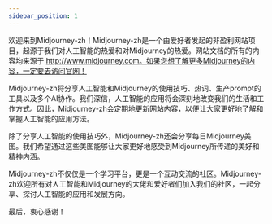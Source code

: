 ```yaml
---
sidebar_position: 1
---
```


欢迎来到Midjourney-zh！Midjourney-zh是一个由爱好者发起的非盈利网站项目，起源于我们对人工智能的热爱和对Midjourney的热爱。网站文档的所有的内容均来源于 http://www.midjourney.com。如果您想了解更多Midjourney的内容，一定要去访问官网！

Midjourney-zh将分享人工智能和Midjourney的使用技巧、热词、生产prompt的工具以及多个AI协作。我们深信，人工智能的应用将会深刻地改变我们的生活和工作方式。因此，Midjourney-zh会定期地更新网站内容，以便让大家更好地了解和掌握人工智能的应用方法。

除了分享人工智能的使用技巧外，Midjourney-zh还会分享每日Midjourney美图。我们希望通过这些美图能够让大家更好地感受到Midjourney所传递的美好和精神内涵。

Midjourney-zh不仅仅是一个学习平台，更是一个互动交流的社区。Midjourney-zh欢迎所有对人工智能和Midjourney的大佬和爱好者们加入我们的社区，一起分享、探讨人工智能的应用和发展方向。

最后，衷心感谢！
